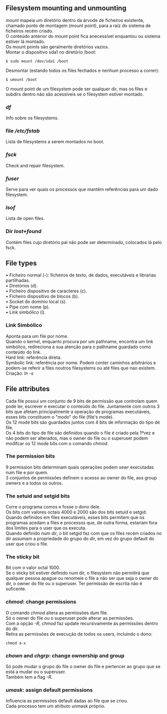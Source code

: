 ## Filesystem mounting and unmounting
*mount* mapeia um diretório dentro da árvode de ficheiros existente, chamado ponto de montagem (mount point), para a raiz do sistema de ficheiros recém criado.
<br />
O conteúdo anterior do mount point fica anecessível enquantou ou sistema estiver lá montado.
<br />
Os mount points são geralmente diretórios vazios.
<br />
Montar o dispositivo sda1 no diretório /boot:

	$ sudo mount /dev/sda1 /boot

Desmontar (estando todos os files fechados e nenhum processo a correr):

	$ umount /boot

O mount point de um filesystem pode ser qualquer dir, mas os files e subdirs dentro não são acessíveis se o filesystem estiver montado.

### *df*
Info sobre os filesystems.

### file */etc/fstab*
Lista de filesystems a serem montados no boot.

### *fsck*
Check and repair filesystem.

### *fuser*
Serve para ver quais os processos que mantêm referências para um dado filesystem.

### *lsof*
Lista de open files.

### Dir *lost+found*
Contém files cujo diretório pai não pode ser determinado, colocados lá pelo fsck.

## File types
• Ficheiro normal (-): ficheiros de texto, de dados, executáveis e librarias partilhadas.
<br />
• Diretórios (d).
<br />
• Ficheiro dispositivo de caracteres (c).
<br />
• Ficheiro dispositivo de blocos (b).
<br />
• Socket do domínio local (s).
<br />
• Pipe com nome (p).
<br />
• Link simbólico (l).

### Link Simbólico
Aponta para um file por nome.
<br />
Quando o kernel, enquanto procura por um pathname, encontra um link simbólico, redireciona a sua atenção para o pathname guardado como conteúdo do link.
<br />
Hard link: referência direta.
<br />
Symbolic link: referência por nome. Podem conter caminhos arbitrários e podem-se referir a files noutros filesystems ou até files que nao existem.
<br />
Criação: *ln -s*

## File attributes
Cada file possui um conjunto de 9 bits de permissão que controlam quem pode ler, escrever e executar o conteúdo do file. Juntamente com outros 3 bits que afetam principalmente a operação de programas executáveis, esses bits constituem o "modo" do file (file's mode).
<br />
Os 12 mode bits são guardados juntos com 4 bits de informação do tipo de file.
<br />
Os 4 bits do tipo de file são definidos quando o file é criado pela 1ºvez e não podem ser alterados, mas o owner do file ou o superuser podem modifcar os 12 mode bits com o comando *chmod*.

### The permission bits
9 permission bits determinam quais operações podem sewr executadas num file e por quem.
<br />
3 conjuntos de permissões definem o acesso ao owner do file, aos group owners e a todos os outros.

### The setuid and setgid bits
Corre o programa comos e fosse o dono dele.
<br />
Os bits com valores octais 4000 e 2000 são dos bits setuid e setgid.
<br />
Quando definidos em files executáveis, esses bits permitem que os programas acedam a files e processos que, de outra forma, estariam fora dos limites para o user que os executa.
<br />
Quando definido num dir, o bit setgid faz com que os files recém criados no dir assumam a propriedade do grupo do dir, em vez do grupo default do user que criou o file.

### The sticky bit
Bit com o valor octal 1000.
<br />
Se o sticky bit estiver definido num dir, o filesystem não permitirá que qualquer pessoa apague ou renomeie o file a não ser que seja o owner do dir, o owner do file ou o superuser. Ter permissão de escrita não é suficente.

### *chmod*: change permissions
O comando *chmod* altera as permissões dum file.
<br />
Só o owner do file ou o superuser pode alterar as permissões.
<br />
Com a opção *-R*, *chmod* faz update recursivamente às permissões dentro do dir.
<br />
Retira as permissões de execução de todos os users, incluindo o dono:

	chmod a-x

### *chown* and *chgrp*: change ownership and group
Só pode mudar o grupo do file o owner do file e pertencer ao grupo que se está a mudar ou o superuser.
<br />
Também tem a flag *-R*.

### *umask*: assign default permissions
Influencia as permissões default dadas ao file que se criou.
<br />
Cada processo tem um atributo unmask próprio.
